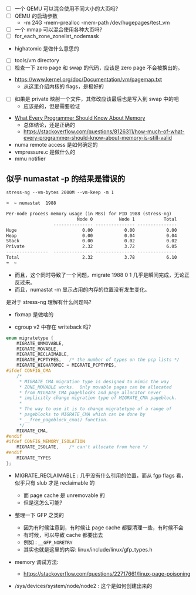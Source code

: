- [ ] 一个 QEMU 可以混合使用不同大小的大页吗?
- [ ] QEMU 的启动参数
  - -m 24G -mem-prealloc -mem-path /dev/hugepages/test_vm
- [ ] 一个 mmap 可以混合使用各种大页吗?
- [ ] for_each_zone_zonelist_nodemask
- highatomic 是做什么意思的
- [ ] tools/vm directory
- [ ] 检查一下 zero page 和 swap 的代码，应该是 zero page 不会被换出的。
- https://www.kernel.org/doc/Documentation/vm/pagemap.txt
  - 从这里介绍内核的 flags，是极好的
- [ ] 如果是 private 映射一个文件，其修改应该最后也是写入到 swap 中的吧
  - 应该是的，但是需要验证
- [What Every Programmer Should Know About Memory](https://people.freebsd.org/~lstewart/articles/cpumemory.pdf)
  - 总体结论，还是正确的
  - https://stackoverflow.com/questions/8126311/how-much-of-what-every-programmer-should-know-about-memory-is-still-valid
- numa remote access 是如何确定的
- vmpressure.c 是做什么的
- mmu notifier

## 似乎 numastat -p 的结果是错误的

```txt
stress-ng --vm-bytes 2000M --vm-keep -m 1

➜  ~ numastat  1988

Per-node process memory usage (in MBs) for PID 1988 (stress-ng)
                           Node 0          Node 1           Total
                  --------------- --------------- ---------------
Huge                         0.00            0.00            0.00
Heap                         0.00            0.04            0.04
Stack                        0.00            0.02            0.02
Private                      2.32            3.72            6.05
----------------  --------------- --------------- ---------------
Total                        2.32            3.78            6.10
➜  ~
```
- 而且，这个同时导致了一个问题，migrate 1988 0 1 几乎是瞬间完成，无论正反过来。
- 而且，numastat -m 显示占用的内存的位置没有发生变化。

是对于 stress-ng 理解有什么问题吗?
- fixmap 是做啥的

- cgroup v2 中存在 writeback 吗?

```c
enum migratetype {
	MIGRATE_UNMOVABLE,
	MIGRATE_MOVABLE,
	MIGRATE_RECLAIMABLE,
	MIGRATE_PCPTYPES,	/* the number of types on the pcp lists */
	MIGRATE_HIGHATOMIC = MIGRATE_PCPTYPES,
#ifdef CONFIG_CMA
	/*
	 * MIGRATE_CMA migration type is designed to mimic the way
	 * ZONE_MOVABLE works.  Only movable pages can be allocated
	 * from MIGRATE_CMA pageblocks and page allocator never
	 * implicitly change migration type of MIGRATE_CMA pageblock.
	 *
	 * The way to use it is to change migratetype of a range of
	 * pageblocks to MIGRATE_CMA which can be done by
	 * __free_pageblock_cma() function.
	 */
	MIGRATE_CMA,
#endif
#ifdef CONFIG_MEMORY_ISOLATION
	MIGRATE_ISOLATE,	/* can't allocate from here */
#endif
	MIGRATE_TYPES
};
```
- MIGRATE_RECLAIMABLE : 几乎没有什么引用的位置，而从 fgp flags 看，似乎只有 slub 才是 reclaimable 的
  - 而 page cache 是 unremovable 的
  - 但是这怎么可能?

- 整理一下 GFP 之类的
  - 因为有时候注意到，有时候让 page cache 都要清理一些，有时候不会
  - 有时候，可以导致 cache 都要出去
  - 例如 : `__GFP_NORETRY`
  - 其实也就是这里的内容: linux/include/linux/gfp_types.h

- memory 调试方法:
  - https://stackoverflow.com/questions/22717661/linux-page-poisoning


- /sys/devices/system/node/node2 : 这个是如何创建出来的
